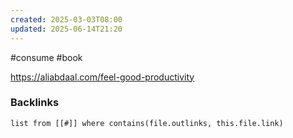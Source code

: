 ```yaml
---
created: 2025-03-03T08:00
updated: 2025-06-14T21:20
---
```

#consume  #book 

https://aliabdaal.com/feel-good-productivity

### Backlinks
```dataview 
list from [[#]] where contains(file.outlinks, this.file.link)
```

